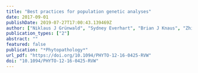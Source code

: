 ```yaml
---
title: "Best practices for population genetic analyses"
date: 2017-09-01
publishDate: 2019-07-27T17:00:43.139469Z
author: ["Niklaus J Grünwald", "Sydney Everhart", "Brian J Knaus", "Zhian N Kamvar"]
publication_types: ["2"]
abstract: ""
featured: false
publication: "*Phytopathology*"
url_pdf: "https://doi.org/10.1094/PHYTO-12-16-0425-RVW"
doi: "10.1094/PHYTO-12-16-0425-RVW"
---
```


